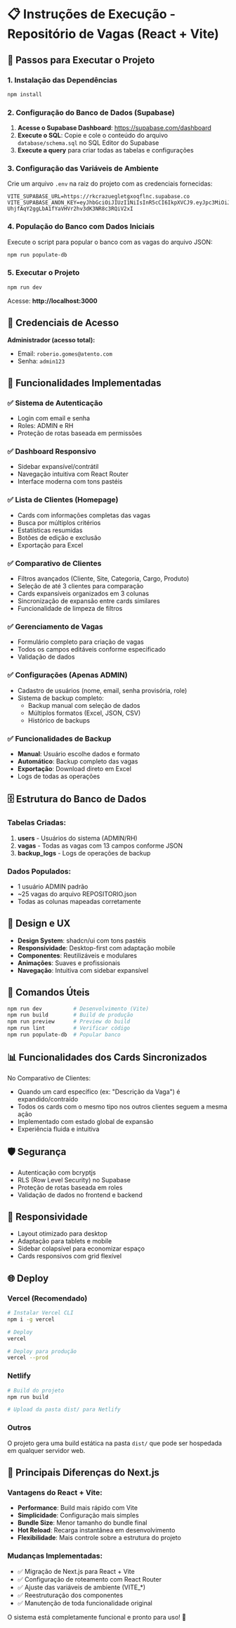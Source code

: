 # 📋 Instruções de Execução - Repositório de Vagas (React + Vite)

## 🚀 Passos para Executar o Projeto

### 1. Instalação das Dependências
```bash
npm install
```

### 2. Configuração do Banco de Dados (Supabase)

1. **Acesse o Supabase Dashboard**: https://supabase.com/dashboard
2. **Execute o SQL**: Copie e cole o conteúdo do arquivo `database/schema.sql` no SQL Editor do Supabase
3. **Execute a query** para criar todas as tabelas e configurações

### 3. Configuração das Variáveis de Ambiente

Crie um arquivo `.env` na raiz do projeto com as credenciais fornecidas:

```env
VITE_SUPABASE_URL=https://rkcrazuegletgxoqflnc.supabase.co
VITE_SUPABASE_ANON_KEY=eyJhbGciOiJIUzI1NiIsInR5cCI6IkpXVCJ9.eyJpc3MiOiJzdXBhYmFzZSIsInJlZiI6InJrY3JhenVlZ2xldGd4b3FmbG5jIiwicm9sZSI6ImFub24iLCJpYXQiOjE3NTg1OTM5NjMsImV4cCI6MjA3NDE2OTk2M30.EV-UhjfAqY2ggLbA1fYaVHVr2hv3dK3NR8c3RQiV2xI
```

### 4. População do Banco com Dados Iniciais

Execute o script para popular o banco com as vagas do arquivo JSON:

```bash
npm run populate-db
```

### 5. Executar o Projeto

```bash
npm run dev
```

Acesse: **http://localhost:3000**

## 👤 Credenciais de Acesso

**Administrador (acesso total):**
- Email: `roberio.gomes@atento.com`
- Senha: `admin123`

## 🎯 Funcionalidades Implementadas

### ✅ Sistema de Autenticação
- Login com email e senha
- Roles: ADMIN e RH
- Proteção de rotas baseada em permissões

### ✅ Dashboard Responsivo
- Sidebar expansível/contrátil
- Navegação intuitiva com React Router
- Interface moderna com tons pastéis

### ✅ Lista de Clientes (Homepage)
- Cards com informações completas das vagas
- Busca por múltiplos critérios
- Estatísticas resumidas
- Botões de edição e exclusão
- Exportação para Excel

### ✅ Comparativo de Clientes
- Filtros avançados (Cliente, Site, Categoria, Cargo, Produto)
- Seleção de até 3 clientes para comparação
- Cards expansíveis organizados em 3 colunas
- Sincronização de expansão entre cards similares
- Funcionalidade de limpeza de filtros

### ✅ Gerenciamento de Vagas
- Formulário completo para criação de vagas
- Todos os campos editáveis conforme especificado
- Validação de dados

### ✅ Configurações (Apenas ADMIN)
- Cadastro de usuários (nome, email, senha provisória, role)
- Sistema de backup completo:
  - Backup manual com seleção de dados
  - Múltiplos formatos (Excel, JSON, CSV)
  - Histórico de backups

### ✅ Funcionalidades de Backup
- **Manual**: Usuário escolhe dados e formato
- **Automático**: Backup completo das vagas
- **Exportação**: Download direto em Excel
- Logs de todas as operações

## 🗄️ Estrutura do Banco de Dados

### Tabelas Criadas:
1. **users** - Usuários do sistema (ADMIN/RH)
2. **vagas** - Todas as vagas com 13 campos conforme JSON
3. **backup_logs** - Logs de operações de backup

### Dados Populados:
- 1 usuário ADMIN padrão
- ~25 vagas do arquivo REPOSITORIO.json
- Todas as colunas mapeadas corretamente

## 🎨 Design e UX

- **Design System**: shadcn/ui com tons pastéis
- **Responsividade**: Desktop-first com adaptação mobile
- **Componentes**: Reutilizáveis e modulares
- **Animações**: Suaves e profissionais
- **Navegação**: Intuitiva com sidebar expansível

## 🔧 Comandos Úteis

```bash
npm run dev          # Desenvolvimento (Vite)
npm run build        # Build de produção
npm run preview      # Preview do build
npm run lint         # Verificar código
npm run populate-db  # Popular banco
```

## 📊 Funcionalidades dos Cards Sincronizados

No Comparativo de Clientes:
- Quando um card específico (ex: "Descrição da Vaga") é expandido/contraído
- Todos os cards com o mesmo tipo nos outros clientes seguem a mesma ação
- Implementado com estado global de expansão
- Experiência fluida e intuitiva

## 🛡️ Segurança

- Autenticação com bcryptjs
- RLS (Row Level Security) no Supabase
- Proteção de rotas baseada em roles
- Validação de dados no frontend e backend

## 📱 Responsividade

- Layout otimizado para desktop
- Adaptação para tablets e mobile
- Sidebar colapsível para economizar espaço
- Cards responsivos com grid flexível

## 🌐 Deploy

### Vercel (Recomendado)
```bash
# Instalar Vercel CLI
npm i -g vercel

# Deploy
vercel

# Deploy para produção
vercel --prod
```

### Netlify
```bash
# Build do projeto
npm run build

# Upload da pasta dist/ para Netlify
```

### Outros
O projeto gera uma build estática na pasta `dist/` que pode ser hospedada em qualquer servidor web.

## 🔄 Principais Diferenças do Next.js

### Vantagens do React + Vite:
- **Performance**: Build mais rápido com Vite
- **Simplicidade**: Configuração mais simples
- **Bundle Size**: Menor tamanho do bundle final
- **Hot Reload**: Recarga instantânea em desenvolvimento
- **Flexibilidade**: Mais controle sobre a estrutura do projeto

### Mudanças Implementadas:
- ✅ Migração de Next.js para React + Vite
- ✅ Configuração de roteamento com React Router
- ✅ Ajuste das variáveis de ambiente (VITE_*)
- ✅ Reestruturação dos componentes
- ✅ Manutenção de toda funcionalidade original

O sistema está completamente funcional e pronto para uso! 🎉